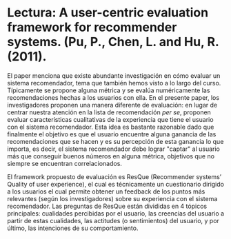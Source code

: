 # Lectura: A user-centric evaluation framework for recommender systems. (Pu, P., Chen, L. and Hu, R. (2011).

El paper menciona que existe abundante investigación en cómo evaluar un sistema recomendador, tema que también hemos visto a lo largo del curso. Típicamente se propone alguna métrica y se evalúa numéricamente las recomendaciones hechas a los usuarios con ella. En el presente paper, los investigadores proponen una manera diferente de evaluación: en lugar de centrar nuestra atención en la lista de recomendación *per se*, proponen evaluar características cualitativas de la experiencia que tiene el usuario con el sistema recomendador. Esta idea es bastante razonable dado que finalmente el objetivo es que el usuario encuentre alguna ganancia de las recomendaciones que se hacen y es su percepción de esta ganancia lo que importa, es decir, el sistema recomendador debe lograr "captar" al usuario más que conseguir buenos números en alguna métrica, objetivos que no siempre se encuentran correlacionados.

El framework propuesto de evaluación es ResQue (Recommender systems’ Quality of user experience), el cual es técnicamente un cuestionario dirigido a los usuarios el cual permite obtener un feedback de los puntos más relevantes (según los investigadores) sobre su experiencia con el sistema recomendador. Las preguntas de ResQue están divididas en 4 tópicos principales: cualidades percibidas por el usuario, las creencias del usuario a partir de estas cualidades, las actitudes (o sentimientos) del usuario, y por último, las intenciones de su comportamiento. 
